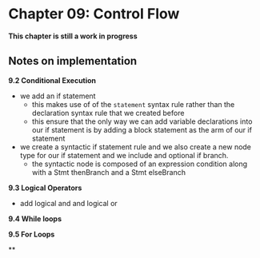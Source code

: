 # Chapter 09: Control Flow
__This chapter is still a work in progress__

## Notes on implementation
**9.2 Conditional Execution**
- we add an if statement
    - this makes use of of the `statement` syntax rule rather than the declaration syntax rule that we created before
    - this ensure that the only way we can add variable declarations into our if statement is by adding a block statement as the
    arm of our if statement
- we create a syntactic if statement rule and we also create a new node type for our if statement and we include and optional if branch.
    - the syntactic node is composed of an expression condition along with a Stmt thenBranch and a Stmt elseBranch
    

**9.3 Logical Operators**
- add logical and and logical or

**9.4 While loops**


**9.5 For Loops**

**


